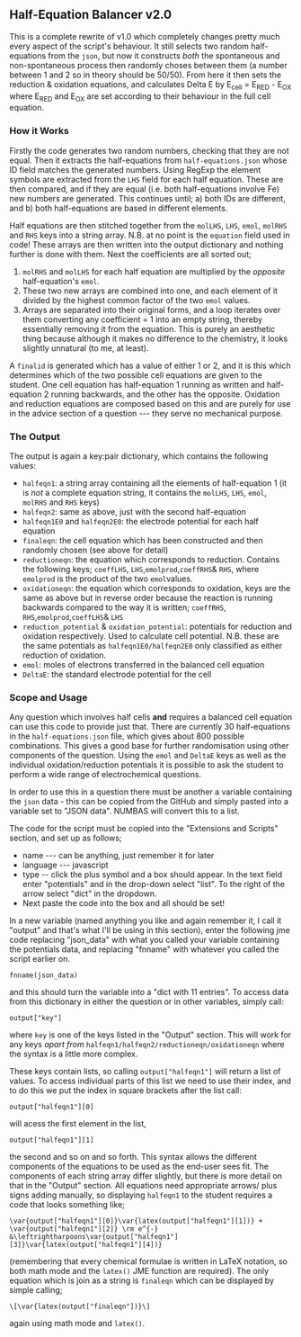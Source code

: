## Half-Equation Balancer v2.0
This is a complete rewrite of v1.0 which completely changes pretty much every aspect of the script's behaviour. 
It still selects two random half-equations from the `json`, but now it constructs *both* the spontaneous and non-spontaneous process then randomly choses between them (a number between 1 and 2 so in theory should be 50/50). From here it then sets the reduction & oxidation equations, and calculates Delta E by 
    E<sub>cell</sub> = E<sub>RED</sub> - E<sub>OX</sub>
where E<sub>RED</sub> and E<sub>OX</sub> are set according to their behaviour in the full cell equation. 

### How it Works 
Firstly the code generates two random numbers, checking that they are not equal. Then it extracts the half-equations from `half-equations.json` whose ID field matches the generated numbers. Using RegExp the element symbols are extracted from the `LHS` field for each half equation. These are then compared, and if they are equal (i.e. both half-equations involve Fe) new numbers are generated. This continues until; a) both IDs are different, and b) both half-equations are based in different elements. 

Half equations are then stitched together from the `molLHS`, `LHS`, `emol`, `molRHS` and `RHS` keys into a string array. N.B. at no point is the `equation` field used in code! These arrays are then written into the output dictionary and nothing further is done with them. 
Next the coefficients are all sorted out;
1) `molRHS` and `molLHS` for each half equation are multiplied by the *opposite* half-equation's `emol`. 
2) These two new arrays are combined into one, and each element of it divided by the highest common factor of the two `emol` values. 
3) Arrays are separated into their original forms, and a loop iterates over them converting any coefficient = 1 into an empty string, thereby essentially removing it from the equation. This is purely an aesthetic thing because although it makes no difference to the chemistry, it looks slightly unnatural (to me, at least). 

A `finalid` is generated which has a value of either 1 or 2, and it is this which determines which of the two possible cell equations are given to the student. One cell equation has half-equation 1 running as written and half-equation 2 running backwards, and the other has the opposite. Oxidation and reduction equations are composed based on this and are purely for use in the advice section of a question --- they serve no mechanical purpose. 

### The Output
The output is again a key:pair dictionary, which contains the following values:
- `halfeqn1`: a string array containing all the elements of half-equation 1 (it is *not* a complete equation string, it contains the `molLHS`, `LHS`, `emol`, `molRHS` and `RHS` keys)
- `halfeqn2`: same as above, just with the second half-equation
- `halfeqn1E0` and `halfeqn2E0`: the electrode potential for each half equation
- `finaleqn`: the cell equation which has been constructed and then randomly chosen (see above for detail)
- `reductioneqn`: the equation which corresponds to reduction. Contains the following keys; `coeffLHS`, `LHS`,`emolprod`,`coeffRHS`& `RHS`, where `emolprod` is the product of the two `emol`values. 
- `oxidationeqn`: the equation which corresponds to oxidation, keys are the same as above but in reverse order because the reaction is running backwards compared to the way it is written; `coeffRHS`, `RHS`,`emolprod`,`coeffLHS`& `LHS`
- `reduction_potential` & `oxidation_potential`: potentials for reduction and oxidation respectively. Used to calculate cell potential. N.B. these are the same potentials as `halfeqn1E0/halfeqn2E0` only classified as either reduction of oxidation.
- `emol`: moles of electrons transferred in the balanced cell equation
- `DeltaE`: the standard electrode potential for the cell

### Scope and Usage
Any question which involves half cells **and** requires a balanced cell equation can use this code to provide just that. There are currently 30 half-equations in the `half-equations.json` file, which gives about 800 possible combinations. This gives a good base for further randomisation using other components of the question. Using the `emol` and `DeltaE` keys as well as the individual oxidation/reduction potentials it is possible to ask the student to perform a wide range of electrochemical questions. 

In order to use this in a question there must be another a variable containing the `json` data - this can be copied from the GitHub and simply pasted into a variable set to "JSON data". NUMBAS will convert this to a list. 

The code for the script must be copied into the "Extensions and Scripts" section, and set up as follows;
- name --- can be anything, just remember it for later
- language --- javascript
- type -- click the plus symbol and a box should appear. In the text field enter "potentials" and in the drop-down select "list". To the right of the arrow select "dict" in the dropdown. 
- Next paste the code into the box and all should be set!

In a new variable (named anything you like and again remember it, I call it "output" and that's what I'll be using in this section), enter the following jme code replacing "json_data" with what you called your variable containing the potentials data, and replacing "fnname" with whatever you called the script earlier on. 

    fnname(json_data)
and this should turn the variable into a "dict with 11 entries". To access data from this dictionary in either the question or in other variables, simply call:

    output["key"]
where `key` is one of the keys listed in the "Output" section. This will work for any keys *apart from* `halfeqn1/halfeqn2/reductioneqn/oxidationeqn` where the syntax is a little more complex. 

These keys contain lists, so calling `output["halfeqn1"]` will return a list of values. To access individual parts of this list we need to use their index, and to do this we put the index in square brackets after the list call:

    output["halfeqn1"][0]
will acess the first element in the list,

    output["halfeqn1"][1]
the second and so on and so forth. This syntax allows the different components of the equations to be used as the end-user sees fit. The components of each string array differ slightly, but there is more detail on that in the "Output" section. All equations need appropriate arrows/ plus signs adding manually, so displaying `halfeqn1` to the student requires a code that looks something like;

    \var{output["halfeqn1"][0]}\var{latex(output["halfeqn1"][1])} + \var{output["halfeqn1"][2]} \rm e^{-} &\leftrightharpoons\var{output["halfeqn1"][3]}\var{latex(output["halfeqn1"][4])}
(remembering that every chemical formulae is written in LaTeX notation, so both math mode and the `latex()` JME function are required). The only equation which is join as a string is `finaleqn` which can be displayed by simple calling;

    \[\var{latex(output["finaleqn"])}\]
again using math mode and `latex()`. 
